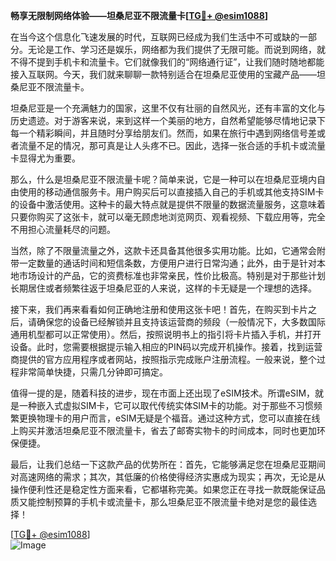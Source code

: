 **畅享无限制网络体验——坦桑尼亚不限流量卡[[TG💪+ @esim1088](https://t.me/s/esim1088)]**

在当今这个信息化飞速发展的时代，互联网已经成为我们生活中不可或缺的一部分。无论是工作、学习还是娱乐，网络都为我们提供了无限可能。而说到网络，就不得不提到手机卡和流量卡。它们就像我们的“网络通行证”，让我们随时随地都能接入互联网。今天，我们就来聊聊一款特别适合在坦桑尼亚使用的宝藏产品——坦桑尼亚不限流量卡。

坦桑尼亚是一个充满魅力的国家，这里不仅有壮丽的自然风光，还有丰富的文化与历史遗迹。对于游客来说，来到这样一个美丽的地方，自然希望能够尽情地记录下每一个精彩瞬间，并且随时分享给朋友们。然而，如果在旅行中遇到网络信号差或者流量不足的情况，那可真是让人头疼不已。因此，选择一张合适的手机卡或流量卡显得尤为重要。

那么，什么是坦桑尼亚不限流量卡呢？简单来说，它是一种可以在坦桑尼亚境内自由使用的移动通信服务卡。用户购买后可以直接插入自己的手机或其他支持SIM卡的设备中激活使用。这种卡的最大特点就是提供不限量的数据流量服务，这意味着只要你购买了这张卡，就可以毫无顾虑地浏览网页、观看视频、下载应用等，完全不用担心流量耗尽的问题。

当然，除了不限量流量之外，这款卡还具备其他很多实用功能。比如，它通常会附带一定数量的通话时间和短信条数，方便用户进行日常沟通；此外，由于是针对本地市场设计的产品，它的资费标准也非常亲民，性价比极高。特别是对于那些计划长期居住或者频繁往返于坦桑尼亚的人来说，这样的卡无疑是一个理想的选择。

接下来，我们再来看看如何正确地注册和使用这张卡吧！首先，在购买到卡片之后，请确保您的设备已经解锁并且支持该运营商的频段（一般情况下，大多数国际通用机型都可以正常使用）。然后，按照说明书上的指引将卡片插入手机，并打开设备。此时，您需要根据提示输入相应的PIN码以完成开机操作。接着，找到运营商提供的官方应用程序或者网站，按照指示完成账户注册流程。一般来说，整个过程非常简单快捷，只需几分钟即可搞定。

值得一提的是，随着科技的进步，现在市面上还出现了eSIM技术。所谓eSIM，就是一种嵌入式虚拟SIM卡，它可以取代传统实体SIM卡的功能。对于那些不习惯频繁更换物理卡的用户而言，eSIM无疑是个福音。通过这种方式，您可以直接在线上购买并激活坦桑尼亚不限流量卡，省去了邮寄实物卡的时间成本，同时也更加环保便捷。

最后，让我们总结一下这款产品的优势所在：首先，它能够满足您在坦桑尼亚期间对高速网络的需求；其次，其低廉的价格使得经济实惠成为现实；再次，无论是从操作便利性还是稳定性方面来看，它都堪称完美。如果您正在寻找一款既能保证品质又能控制预算的手机卡或流量卡，那么坦桑尼亚不限流量卡绝对是您的最佳选择！

[[TG💪+ @esim1088](https://t.me/s/esim1088)]  
![Image](https://i.postimg.cc/4NQfJmqS/Snipaste-2025-05-13-00-14-12.png)